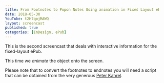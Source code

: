```yaml
---
title: From Footnotes to Popon Notes Using animation in Fixed Layout eBook
date: 2018-05-30
YouTube: t2H7qojMAWQ
layout: screencast
published: true
categories: [InDesign, ePub]
---
```

This is the second screencast that deals with interactive information for the fixed-layout ePub.

This time we _animate_ the object onto the screen.

Please note that to convert the footnotes to endnotes you will need a script that can be obtained from the very generous [Peter Kahrel][77e735fb].

  [77e735fb]: http://www.kahrel.plus.com/indesign/footnotes.html "see this web site for scripting InDesign"
